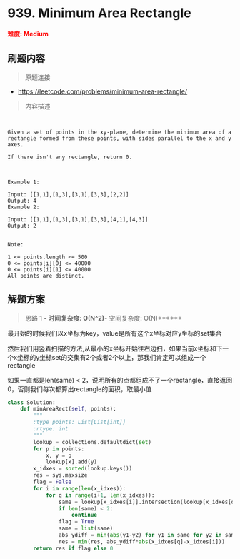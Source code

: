 # 939. Minimum Area Rectangle

**<font color=red>难度: Medium</font>**

## 刷题内容

> 原题连接

* https://leetcode.com/problems/minimum-area-rectangle/

> 内容描述

```


Given a set of points in the xy-plane, determine the minimum area of a rectangle formed from these points, with sides parallel to the x and y axes.

If there isn't any rectangle, return 0.

 

Example 1:

Input: [[1,1],[1,3],[3,1],[3,3],[2,2]]
Output: 4
Example 2:

Input: [[1,1],[1,3],[3,1],[3,3],[4,1],[4,3]]
Output: 2
 

Note:

1 <= points.length <= 500
0 <= points[i][0] <= 40000
0 <= points[i][1] <= 40000
All points are distinct.
```

## 解题方案

> 思路 1
******- 时间复杂度: O(N^2)******- 空间复杂度: O(N)******


最开始的时候我们以x坐标为key，value是所有这个x坐标对应y坐标的set集合

然后我们用竖着扫描的方法,从最小的x坐标开始往右边扫，如果当前x坐标和下一个x坐标的y坐标set的交集有2个或者2个以上，那我们肯定可以组成一个rectangle

如果一直都是len(same) < 2，说明所有的点都组成不了一个rectangle，直接返回0，否则我们每次都算出rectangle的面积，取最小值

```python
class Solution:
    def minAreaRect(self, points):
        """
        :type points: List[List[int]]
        :rtype: int
        """
        lookup = collections.defaultdict(set)
        for p in points:
            x, y = p
            lookup[x].add(y)
        x_idxes = sorted(lookup.keys())
        res = sys.maxsize
        flag = False
        for i in range(len(x_idxes)):
            for q in range(i+1, len(x_idxes)):
                same = lookup[x_idxes[i]].intersection(lookup[x_idxes[q]])
                if len(same) < 2:
                    continue
                flag = True
                same = list(same)
                abs_ydiff = min(abs(y1-y2) for y1 in same for y2 in same if y1 != y2)
                res = min(res, abs_ydiff*abs(x_idxes[q]-x_idxes[i]))
        return res if flag else 0
```


































